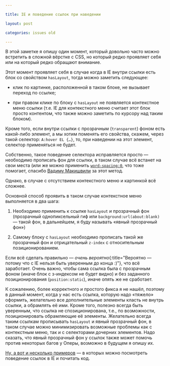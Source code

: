 ```yaml
---

title: IE и поведение ссылок при наведении

layout: post

categories: issues old

---
```


В этой заметке я опишу один момент, который довольно часто можно встретить в сложной вёрстке с CSS, но который редко проявляет себя или на который редко обращают внимание.

Этот момент проявляет себя в случае когда в IE внутри ссылки есть блок со свойством `hasLayout`, тогда можно заметить следующее:

- клик по картинке, расположенной в таком блоке, не вызывает переход по ссылке;

- при правом клике по блоку с `hasLayout` не появляется контекстное меню ссылки (т.е. IE для контекстного меню считает этот блок просто контентом, что также можно заметить по курсору над таким блоком).


Кроме того, если внутри ссылки с прозрачным (`transparent`) фоном есть какой-либо элемент, а мы хотим поменять его свойства, скажем, через такой селектор: `A:hover EL {…}`, то, при наведении на этот элемент, селектор применяться не будет.

Собственно, такое поведение селектора исправляется просто — необходимо прописать фон для ссылки, в таком случае всё встанет на свои места (или же можно применить [`word-spacing:0`](http://makishvili.com/2009/06/stilizaciya-rebenka-ssylki-pri-hover/), что тоже помогает, спасибо [Вадиму Макишвили](http://makishvili.ya.ru/) за этот метод.

Однако, в случае с отсутствием контекстного меню и картинкой всё сложнее.

Основной способ проявить в таком случае контекстное меню выполняется в два шага:

1. Необходимо применить к ссылке `hasLayout` и прозрачный фон (прозрачный однопиксельный гиф или `background:url(about:blank)` — такой фон, в дальнейшем, я буду называть «явный прозрачный фон»)

2. Самому блоку с `hasLayout` необходимо прописать такой же прозрачный фон и отрицательный `z-index` с относительным позиционированием.

Если всё сделать правильно — *очень вероятно*{:title="Вероятно — потому что с IE нельзя быть уверенным до конца :)"}, что всё заработает. Очень важно, чтобы сама ссылка была с прозрачным фоном (иначе блок с з-индексом не будет видно) и без заданного позиционирования (`position:static`), иначе опять же не сработает.

К сожалению, более корректного и простого фикса я не нашёл, поэтому в данный момент, когда у нас есть ссылка, которую надо «тяжело» оформить, желательно все дополнительные элементы класть не внутрь ссылки, а обрамлять её ими. Кроме того, полезно всегда быть уверенным, что ссылка не спозиционирована, т.е., по возможности, позиционировать обрамляющие её элементы. Желательно всегда таким ссылкам прописывать `hasLayout` и явный прозрачный фон, в таком случае можно минимизировать возможные проблемы как с контекстным меню, так и с селекторами дочерних элементов. Надо сказать, что явный прозрачный фон у ссылок также может помочь против некоторых багов у Оперы, возможно в будущем я опишу их.

[Ну, а вот и несколько примеров](/demos/ie-a-hover.html) — в которых можно посмотреть поведение ссылок в IE и почитать код.

